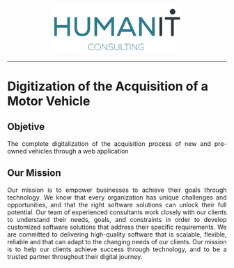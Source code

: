 <p align="center">
  <img src="Logos/humanIT.005.png" width="300" title="hover text">
</p>
<hr/>

# Digitization of the Acquisition of a Motor Vehicle

## Objetive
<p align="justify"> 
The complete digitalization of the acquisition process of new and pre-owned vehicles through a web application
</p>

## Our Mission
<p align="justify"> 
Our mission is to empower businesses to achieve their goals through technology. We know that every organization has unique challenges and opportunities, and that the right software solutions can unlock their full potential. Our team of experienced consultants work closely with our clients to understand their needs, goals, and constraints in order to develop customized software solutions that address their specific requirements. We are committed to delivering high-quality software that is scalable, flexible, reliable and that can adapt to the changing needs of our clients. Our mission is to help our clients achieve success through technology, and to be a trusted partner throughout their digital journey.
</p>
